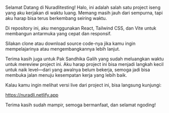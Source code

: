 Selamat Datang di Nuradlitesting!
Halo, ini adalah salah satu project iseng yang aku kerjakan di waktu luang. Memang masih jauh dari sempurna, tapi aku harap bisa terus berkembang seiring waktu.

Di repository ini, aku menggunakan React, Tailwind CSS, dan Vite untuk membangun antarmuka yang cepat dan responsif.

Silakan clone atau download source code-nya jika kamu ingin mempelajarinya atau mengembangkannya lebih lanjut.

Terima kasih juga untuk Pak Sandhika Galih yang sudah meluangkan waktu untuk mereview project ini. Aku harap project ini bisa menjadi langkah kecil untuk naik level—dari yang awalnya belum bekerja, semoga jadi bisa membuka jalan menuju kesempatan kerja yang lebih baik.

Kalau kamu ingin melihat versi live dari project ini, bisa langsung kunjungi:

https://nuradli.netlify.app

Terima kasih sudah mampir, semoga bermanfaat, dan selamat ngoding!
